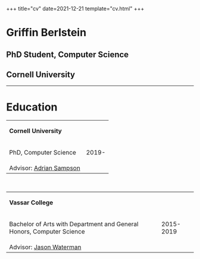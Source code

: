 +++
title="cv"
date=2021-12-21
template="cv.html"
+++

<div class="cv_block_title">

# Griffin Berlstein
## PhD Student, Computer Science
## Cornell University

</div>

---

# Education
<div class="cv_block">
    <table class="cv_table">
        <tr>
            <td><p><strong>Cornell University</strong></p></td>
        <tr>
            <td><p>PhD, Computer Science</p></td>
            <td class="date"><p>2019-</p></td>
        <tr>
            <td>
            <emph>Advisor</emph>: <a href="https://www.cs.cornell.edu/~asampson/"> Adrian Sampson</a>
            </td>
    </table>
    <br>
    <table class="cv_table">
        <tr>
            <td><p><strong>Vassar College</strong></p></td>
        <tr>
            <td><p>Bachelor of Arts with Department and General Honors, Computer Science</p></td>
            <td class="date"><p>2015-2019</p></td>
        <tr>
            <td>
            <emph>Advisor</emph>: <a href="https://www.vassar.edu/faculty/jawaterman"> Jason Waterman</a>
            </td>
    </table>

</div>
